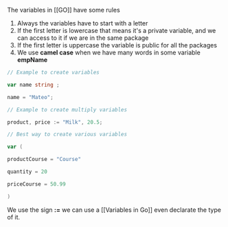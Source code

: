 
The variables in [[GO]] have some rules

1. Always the variables have to start with a letter
2. If the first letter is lowercase that means it's a private variable, and we can access to it if we are in the same package
3. If the first letter is uppercase the variable is public for all the packages
4. We use **camel case** when we have many words in some variable **empName**

```Go
// Example to create variables

var name string ;

name = "Mateo";

// Example to create multiply variables

product, price := "Milk", 20.5;

// Best way to create various variables

var (

productCourse = "Course"

quantity = 20

priceCourse = 50.99

)
```

We use the sign **:=** we can use a [[Variables in Go]] even declarate the type of it.
